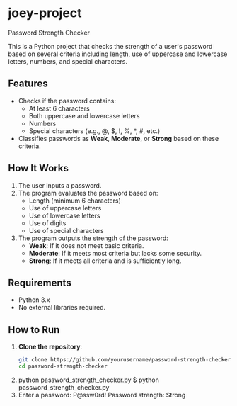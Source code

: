# joey-project
 Password Strength Checker

This is a Python project that checks the strength of a user's password based on several criteria including length, use of uppercase and lowercase letters, numbers, and special characters.

## Features

- Checks if the password contains:
  - At least 6 characters
  - Both uppercase and lowercase letters
  - Numbers
  - Special characters (e.g., @, $, !, %, *, #, etc.)
- Classifies passwords as **Weak**, **Moderate**, or **Strong** based on these criteria.

## How It Works

1. The user inputs a password.
2. The program evaluates the password based on:
   - Length (minimum 6 characters)
   - Use of uppercase letters
   - Use of lowercase letters
   - Use of digits
   - Use of special characters
3. The program outputs the strength of the password:
   - **Weak**: If it does not meet basic criteria.
   - **Moderate**: If it meets most criteria but lacks some security.
   - **Strong**: If it meets all criteria and is sufficiently long.

## Requirements

- Python 3.x
- No external libraries required.

## How to Run

1. **Clone the repository**:
   ```bash
   git clone https://github.com/yourusername/password-strength-checker.git
   cd password-strength-checker
2. python password_strength_checker.py
$ python password_strength_checker.py
3. Enter a password: P@ssw0rd!
Password strength: Strong
